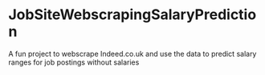 # JobSiteWebscrapingSalaryPrediction
A fun project to webscrape Indeed.co.uk and use the data to predict salary ranges for job postings without salaries
